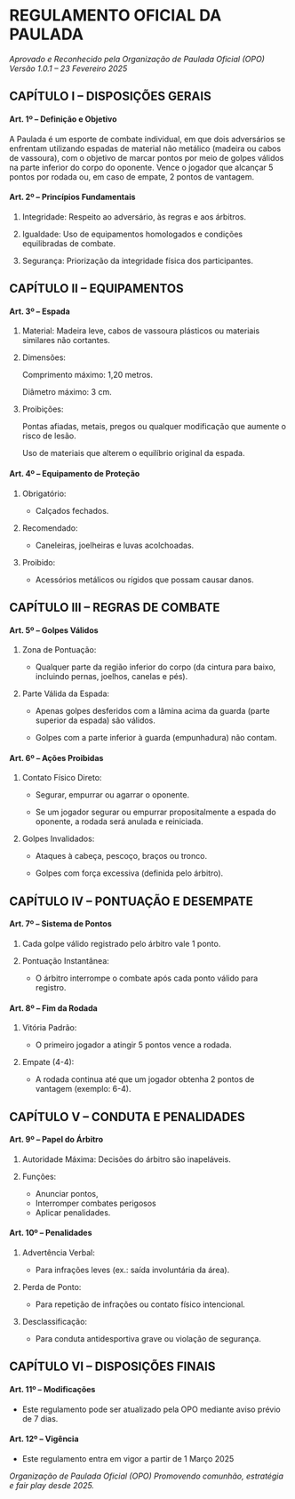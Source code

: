 # REGULAMENTO OFICIAL DA PAULADA
*Aprovado e Reconhecido pela Organização de Paulada Oficial (OPO)
Versão 1.0.1 – 23 Fevereiro 2025*

## CAPÍTULO I – DISPOSIÇÕES GERAIS

#### Art. 1º – Definição e Objetivo
A Paulada é um esporte de combate individual, em que dois adversários se enfrentam utilizando espadas de material não metálico (madeira ou cabos de vassoura), com o objetivo de marcar pontos por meio de golpes válidos na parte inferior do corpo do oponente. Vence o jogador que alcançar 5 pontos por rodada ou, em caso de empate, 2 pontos de vantagem.

#### Art. 2º – Princípios Fundamentais

1. Integridade: Respeito ao adversário, às regras e aos árbitros.

2. Igualdade: Uso de equipamentos homologados e condições equilibradas de combate.

3. Segurança: Priorização da integridade física dos participantes.

## CAPÍTULO II – EQUIPAMENTOS

#### Art. 3º – Espada

1. Material: Madeira leve, cabos de vassoura plásticos ou materiais similares não cortantes.

2. Dimensões:

    Comprimento máximo: 1,20 metros.

    Diâmetro máximo: 3 cm.

3. Proibições:

    Pontas afiadas, metais, pregos ou qualquer modificação que aumente o risco de lesão.

    Uso de materiais que alterem o equilíbrio original da espada.

#### Art. 4º – Equipamento de Proteção

1. Obrigatório:

    - Calçados fechados.

2. Recomendado:

    - Caneleiras, joelheiras e luvas acolchoadas.

3. Proibido:

    - Acessórios metálicos ou rígidos que possam causar danos.

## CAPÍTULO III – REGRAS DE COMBATE

#### Art. 5º – Golpes Válidos

1. Zona de Pontuação:

    - Qualquer parte da região inferior do corpo (da cintura para baixo, incluindo pernas, joelhos, canelas e pés).

1. Parte Válida da Espada:

    - Apenas golpes desferidos com a lâmina acima da guarda (parte superior da espada) são válidos.

    - Golpes com a parte inferior à guarda (empunhadura) não contam.

#### Art. 6º – Ações Proibidas

1. Contato Físico Direto:

    - Segurar, empurrar ou agarrar o oponente.

    - Se um jogador segurar ou empurrar propositalmente a espada do oponente, a rodada será anulada e reiniciada.

2. Golpes Invalidados:

    - Ataques à cabeça, pescoço, braços ou tronco.

    - Golpes com força excessiva (definida pelo árbitro).

## CAPÍTULO IV – PONTUAÇÃO E DESEMPATE

#### Art. 7º – Sistema de Pontos

1. Cada golpe válido registrado pelo árbitro vale 1 ponto.

2. Pontuação Instantânea:

    - O árbitro interrompe o combate após cada ponto válido para registro.

#### Art. 8º – Fim da Rodada

1. Vitória Padrão:

    - O primeiro jogador a atingir 5 pontos vence a rodada.

2. Empate (4-4):

    - A rodada continua até que um jogador obtenha 2 pontos de vantagem (exemplo: 6-4).

## CAPÍTULO V – CONDUTA E PENALIDADES

#### Art. 9º – Papel do Árbitro

1. Autoridade Máxima: Decisões do árbitro são inapeláveis.

2. Funções:

    - Anunciar pontos, 
    - Interromper combates perigosos 
    - Aplicar penalidades.

#### Art. 10º – Penalidades

1. Advertência Verbal:

    - Para infrações leves (ex.: saída involuntária da área).

2. Perda de Ponto:

    - Para repetição de infrações ou contato físico intencional.

3. Desclassificação:

    - Para conduta antidesportiva grave ou violação de segurança.

## CAPÍTULO VI – DISPOSIÇÕES FINAIS

#### Art. 11º – Modificações

- Este regulamento pode ser atualizado pela OPO mediante aviso prévio de 7 dias.

#### Art. 12º – Vigência

- Este regulamento entra em vigor a partir de 1 Março 2025

*Organização de Paulada Oficial (OPO)*
*Promovendo comunhão, estratégia e fair play desde 2025.*